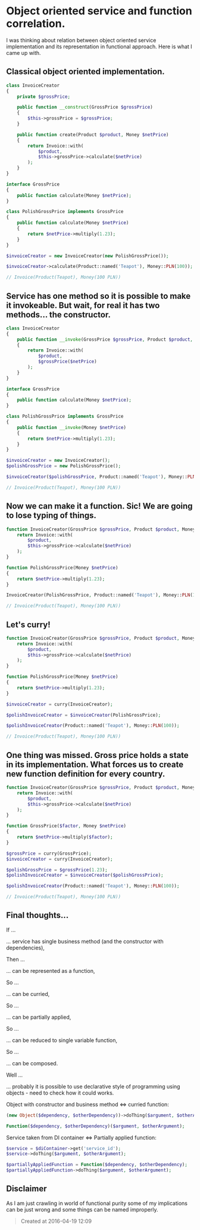 # Object oriented service and function correlation.

I was thinking about relation between object oriented service implementation and its representation in functional approach.
Here is what I came up with.

## Classical object oriented implementation.

```php
class InvoiceCreator
{
    private $grossPrice;

    public function __construct(GrossPrice $grossPrice)
    {
        $this->grossPrice = $grossPrice;
    }

    public function create(Product $product, Money $netPrice)
    {
        return Invoice::with(
            $product,
            $this->grossPrice->calculate($netPrice)
        );
    }
}

interface GrossPrice
{
    public function calculate(Money $netPrice);
}

class PolishGrossPrice implements GrossPrice
{
    public function calculate(Money $netPrice)
    {
        return $netPrice->multiply(1.23);
    }
}

$invoiceCreator = new InvoiceCreator(new PolishGrossPrice());

$invoiceCreator->calculate(Product::named('Teapot'), Money::PLN(100));

// Invoice(Product(Teapot), Money(100 PLN))
```

## Service has one method so it is possible to make it invokeable. But wait, for real it has two methods... the constructor.

```php
class InvoiceCreator
{
    public function __invoke(GrossPrice $grossPrice, Product $product, Money $netPrice)
    {
        return Invoice::with(
            $product,
            $grossPrice($netPrice)
        );
    }
}

interface GrossPrice
{
    public function calculate(Money $netPrice);
}

class PolishGrossPrice implements GrossPrice
{
    public function __invoke(Money $netPrice)
    {
        return $netPrice->multiply(1.23);
    }
}

$invoiceCreator = new InvoiceCreator();
$polishGrossPrice = new PolishGrossPrice();

$invoiceCreator($polishGrossPrice, Product::named('Teapot'), Money::PLN(100));

// Invoice(Product(Teapot), Money(100 PLN))
```

## Now we can make it a function. Sic! We are going to lose typing of things.

```php
function InvoiceCreator(GrossPrice $grossPrice, Product $product, Money $netPrice)
    return Invoice::with(
        $product,
        $this->grossPrice->calculate($netPrice)
    );
}

function PolishGrossPrice(Money $netPrice)
{
    return $netPrice->multiply(1.23);
}

InvoiceCreator(PolishGrossPrice, Product::named('Teapot'), Money::PLN(100));

// Invoice(Product(Teapot), Money(100 PLN))
```

## Let's curry!

```php
function InvoiceCreator(GrossPrice $grossPrice, Product $product, Money $netPrice)
    return Invoice::with(
        $product,
        $this->grossPrice->calculate($netPrice)
    );
}

function PolishGrossPrice(Money $netPrice)
{
    return $netPrice->multiply(1.23);
}

$invoiceCreator = curry(InvoiceCreator);

$polishInvoiceCreator = $invoiceCreator(PolishGrossPrice);

$polishInvoiceCreator(Product::named('Teapot'), Money::PLN(100));

// Invoice(Product(Teapot), Money(100 PLN))
```

## One thing was missed. Gross price holds a state in its implementation. What forces us to create new function definition for every country.

```php
function InvoiceCreator(GrossPrice $grossPrice, Product $product, Money $netPrice)
    return Invoice::with(
        $product,
        $this->grossPrice->calculate($netPrice)
    );
}

function GrossPrice($factor, Money $netPrice)
{
    return $netPrice->multiply($factor);
}

$grossPrice = curry(GrossPrice);
$invoiceCreator = curry(InvoiceCreator);

$polishGrossPrice = $grossPrice(1.23);
$polishInvoiceCreator = $invoiceCreator($polishGrossPrice);

$polishInvoiceCreator(Product::named('Teapot'), Money::PLN(100));

// Invoice(Product(Teapot), Money(100 PLN))
```

## Final thoughts...

If ...

... service has single business method (and the constructor with dependencies),

Then ...

... can be represented as a function,

So ...

... can be curried,

So ...

... can be partially applied,

So ...

... can be reduced to single variable function,

So ...

... can be composed.

Well ...

... probably it is possible to use declarative style of programming using objects - need to check how it could works.

Object with constructor and business method <=> curried function:

```php
(new Object($dependency, $otherDependency))->doThing($argument, $otherArgument);

Function($dependency, $otherDependency)($argument, $otherArgument);
```

Service taken from DI container <=> Partially applied function:
```php
$service = $diContainer->get('service_id');
$service->doThing($argument, $otherArgument);

$partiallyAppliedFunction = Function($dependency, $otherDependency);
$partiallyAppliedFunction->doThing($argument, $otherArgument);
```

## Disclaimer
As I am just crawling in world of functional purity some of my implications can be just wrong and some things can be named improperly.

> Created at 2016-04-19 12:09
>
